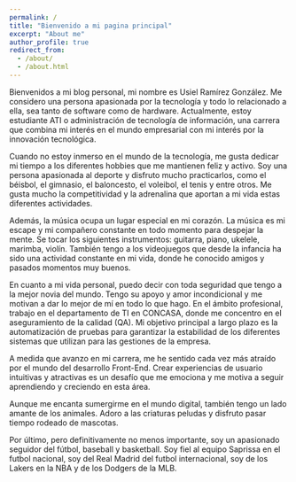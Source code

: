 ```yaml
---
permalink: /
title: "Bienvenido a mi pagina principal"
excerpt: "About me"
author_profile: true
redirect_from: 
  - /about/
  - /about.html
---
```


Bienvenidos a mi blog personal, mi nombre es Usiel Ramírez González. Me considero una persona apasionada por la tecnología y todo lo relacionado a ella, sea tanto de software como de hardware. Actualmente, estoy estudiante ATI o administración de tecnología de información, una carrera que combina mi interés en el mundo empresarial con mi interés por la innovación tecnológica.

Cuando no estoy inmerso en el mundo de la tecnología, me gusta dedicar mi tiempo a los diferentes hobbies que me mantienen feliz y activo. Soy una persona apasionada al deporte y disfruto mucho practicarlos, como el béisbol, el gimnasio, el baloncesto, el voleibol, el tenis y entre otros. Me gusta mucho la competitividad y la adrenalina que aportan a mi vida estas diferentes actividades.

Además, la música ocupa un lugar especial en mi corazón. La música es mi escape y mi compañero constante en todo momento para despejar la mente. Se tocar los siguientes instrumentos: guitarra, piano, ukelele, marimba, violín. También tengo a los videojuegos que desde la infancia ha sido una actividad constante en mi vida, donde he conocido amigos y pasados momentos muy buenos.

En cuanto a mi vida personal, puedo decir con toda seguridad que tengo a la mejor novia del mundo. Tengo su apoyo y amor incondicional y me motivan a dar lo mejor de mí en todo lo que hago. En el ámbito profesional, trabajo en el departamento de TI en CONCASA, donde me concentro en el aseguramiento de la calidad (QA). Mi objetivo principal a largo plazo es la automatización de pruebas para garantizar la estabilidad de los diferentes sistemas que utilizan para las gestiones de la empresa.

A medida que avanzo en mi carrera, me he sentido cada vez más atraído por el mundo del desarrollo Front-End. Crear experiencias de usuario intuitivas y atractivas es un desafío que me emociona y me motiva a seguir aprendiendo y creciendo en esta área.

Aunque me encanta sumergirme en el mundo digital, también tengo un lado amante de los animales. Adoro a las criaturas peludas y disfruto pasar tiempo rodeado de mascotas.

Por último, pero definitivamente no menos importante, soy un apasionado seguidor del fútbol, baseball y basketball. Soy fiel al equipo Saprissa en el futbol nacional, soy del Real Madrid del futbol internacional, soy de los Lakers en la NBA y de los Dodgers de la MLB.

